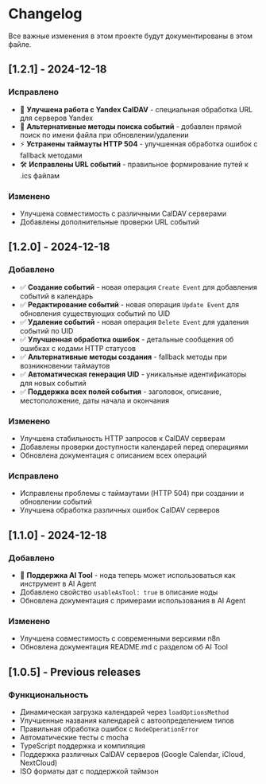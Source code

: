 # Changelog

Все важные изменения в этом проекте будут документированы в этом файле.

## [1.2.1] - 2024-12-18

### Исправлено
- 🐛 **Улучшена работа с Yandex CalDAV** - специальная обработка URL для серверов Yandex
- 🔄 **Альтернативные методы поиска событий** - добавлен прямой поиск по имени файла при обновлении/удалении
- ⚡ **Устранены таймауты HTTP 504** - улучшенная обработка ошибок с fallback методами
- 🛠️ **Исправлены URL событий** - правильное формирование путей к .ics файлам

### Изменено
- Улучшена совместимость с различными CalDAV серверами
- Добавлены дополнительные проверки URL событий

## [1.2.0] - 2024-12-18

### Добавлено
- ✅ **Создание событий** - новая операция `Create Event` для добавления событий в календарь
- ✅ **Редактирование событий** - новая операция `Update Event` для обновления существующих событий по UID
- ✅ **Удаление событий** - новая операция `Delete Event` для удаления событий по UID
- ✅ **Улучшенная обработка ошибок** - детальные сообщения об ошибках с кодами HTTP статусов
- ✅ **Альтернативные методы создания** - fallback методы при возникновении таймаутов
- ✅ **Автоматическая генерация UID** - уникальные идентификаторы для новых событий
- ✅ **Поддержка всех полей события** - заголовок, описание, местоположение, даты начала и окончания

### Изменено
- Улучшена стабильность HTTP запросов к CalDAV серверам
- Добавлены проверки доступности календарей перед операциями
- Обновлена документация с описанием всех операций

### Исправлено
- Исправлены проблемы с таймаутами (HTTP 504) при создании и обновлении событий
- Улучшена обработка различных ошибок CalDAV серверов

## [1.1.0] - 2024-12-18

### Добавлено
- 🤖 **Поддержка AI Tool** - нода теперь может использоваться как инструмент в AI Agent
- Добавлено свойство `usableAsTool: true` в описание ноды
- Обновлена документация с примерами использования в AI Agent

### Изменено
- Улучшена совместимость с современными версиями n8n
- Обновлена документация README.md с разделом об AI Tool

## [1.0.5] - Previous releases

### Функциональность
- Динамическая загрузка календарей через `loadOptionsMethod`
- Улучшенные названия календарей с автоопределением типов
- Правильная обработка ошибок с `NodeOperationError`
- Автоматические тесты с mocha
- TypeScript поддержка и компиляция
- Поддержка различных CalDAV серверов (Google Calendar, iCloud, NextCloud)
- ISO форматы дат с поддержкой таймзон 